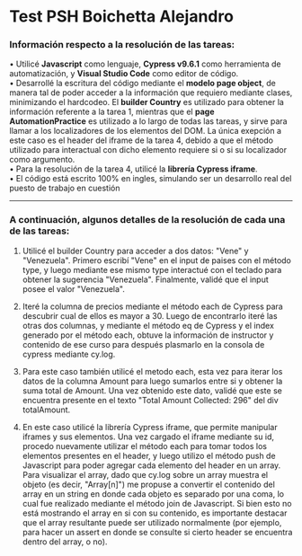 # Test PSH Boichetta Alejandro

### Información respecto a la resolución de las tareas:

• Utilicé **Javascript** como lenguaje, **Cypress v9.6.1** como herramienta de automatización, y **Visual Studio Code** como editor de código.  
• Desarrollé la escritura del código mediante el **modelo page object**, de manera tal de poder acceder a la información que requiero mediante clases, minimizando el hardcodeo. El **builder Country** es utilizado para obtener la información referente a la tarea 1, mientras que el **page AutomationPractice** es utilizado a lo largo de todas las tareas, y sirve para llamar a los localizadores de los elementos del DOM. La única exepción a este caso es el header del iframe de la tarea 4, debido a que el método utilizado para interactual con dicho elemento requiere si o si su localizador como argumento.  
• Para la resolución de la tarea 4, utilicé la **librería Cypress iframe**.  
• El código está escrito 100% en ingles, simulando ser un desarrollo real del puesto de trabajo en cuestión

---

### A continuación, algunos detalles de la resolución de cada una de las  tareas:

1) Utilicé el builder Country para acceder a dos datos: "Vene" y "Venezuela". Primero escribí "Vene" en el input de paises con el método type, y luego mediante ese mismo type interactué con el teclado para obtener la sugerencia "Venezuela". Finalmente, validé que el input posee el valor "Venezuela".

2) Iteré la columna de precios mediante el método each de Cypress para descubrir cual de ellos es mayor a 30. Luego de encontrarlo iteré las otras dos columnas, y mediante el método eq de Cypress y el index generado por el método each, obtuve la información de instructor y contenido de ese curso para después plasmarlo en la consola de cypress mediante cy.log.

3) Para este caso también utilicé el metodo each, esta vez para iterar los datos de la columna Amount para luego sumarlos entre si y obtener la suma total de Amount. Una vez obtenido este dato, validé que este se encuentra presente en el texto "Total Amount Collected: 296" del div totalAmount.

4) En este caso utilicé la librería Cypress iframe, que permite manipular iframes y sus elementos. Una vez cargado el iframe mediante su id, procedo nuevamente utilizar el método each para tomar todos los elementos presentes en el header, y luego utilizo el método push de Javascript para poder agregar cada elemento del header en un array. Para visualizar el array, dado que cy.log sobre un array muestra el objeto (es decir, "Array[n]") me propuse a convertir el contenido del array en un string en donde cada objeto es separado por una coma, lo cual fue realizado mediante el método join de Javascript. Si bien esto no está mostrando el array en si con su contenido, es importante destacar que el array resultante puede ser utilizado normalmente (por ejemplo, para hacer un assert en donde se consulte si cierto header se encuentra dentro del array, o no).
